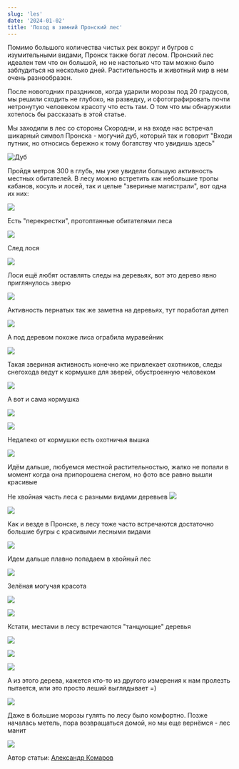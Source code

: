 ```yaml
---
slug: 'les'
date: '2024-01-02'
title: 'Поход в зимний Пронский лес'
---
```


Помимо большого количества чистых рек вокруг и бугров с изумительными видами, Пронск также богат лесом. Пронский лес идеален тем что он большой, но не настолько что там можно было заблудиться на несколько дней. Растительность и животный мир в нем очень разнообразен.

После новогодних праздников, когда ударили морозы под 20 градусов, мы решили сходить не глубоко, на разведку, и сфотографировать почти нетронутую человеком красоту что есть там. О том что мы обнаружили хотелось бы рассказать в этой статье.

Мы заходили в лес со стороны Скородни, и на входе нас встречал шикарный символ Пронска - могучий дуб, который так и говорит "Входи путник, но относись бережно к тому богатству что увидишь здесь"

![Дуб](https://sun9-74.userapi.com/impg/nzGXl3iAi36TgALD5VA91_mzRVR_XZuYaTk9xg/4U0zaH95TWY.jpg?size=2560x1707&quality=95&sign=cb47d61530085a1bad8e74e4186ee11a&type=album)

Пройдя метров 300 в глубь, мы уже увидели большую активность местных обитателей. В лесу можно встретить как небольшие тропы кабанов, косуль и лосей, так и целые "звериные магистрали", вот одна их них:

![](https://sun9-8.userapi.com/impg/gT5hagelfl6vcpIl2bhOJjt91b60mVhv8lsCaw/W3MPsKm3Ndo.jpg?size=2560x1707&quality=95&sign=5151bb904bb03e0d003ac60a6b868673&type=album)

Есть "перекрестки", протоптанные обитателями леса

![](https://sun9-20.userapi.com/impg/hpqlQDTKg5QXVYg4c30wnf_ftzsPE7yEJgDS4Q/vGaq6wdRCKM.jpg?size=2560x1707&quality=95&sign=d55939cb99e24bf1a394aa559db6f4f6&type=album)

След лося

![](https://sun9-69.userapi.com/impg/PcLDYRSTuNUyQqNpDqt2YnSIErwEZU9qJxNOoQ/3_beEeIUV3k.jpg?size=2560x1707&quality=95&sign=45a7ecd423248f6d183d275c1c417762&type=album)

Лоси ещё любят оставлять следы на деревьях, вот это дерево явно приглянулось зверю

![](https://sun9-39.userapi.com/impg/ybJIbDIlIGPEc2h9nxgygie0wfwX3_bX51iuAQ/qmkNo1AKOKU.jpg?size=2560x1707&quality=95&sign=bbd7bfaba87ee01898bf3ffbed4ae259&type=album)

Активность пернатых так же заметна на деревьях, тут поработал дятел

![](https://sun9-37.userapi.com/impg/TPqVlGVyEPTVa2SwAIn07vqH_gMPyc_VU0b6cg/g0TLaDKiIDU.jpg?size=2560x1707&quality=95&sign=a36be6f9f8ea408a2e9dfe62c6adfeeb&type=album)

А под деревом похоже лиса ограбила муравейник

![](https://sun9-17.userapi.com/impg/QqlrFNrE1D8_WIFt8Dd6o92KP84xMPFx-E_riQ/K0hWoXxL44I.jpg?size=2560x1707&quality=95&sign=c9ed50a6f4275a4a5cce22560dc4a521&type=album)

Такая звериная активность конечно же привлекает охотников, следы снегохода ведут к кормушке для зверей, обустроенную человеком

![](https://sun9-19.userapi.com/impg/AnMgNM7TD68vgdyHrYUuas-cvv4mW38OVIBo0w/5325PnR5ghw.jpg?size=2560x1707&quality=95&sign=d574b4cc116f99381b9fcd526aa43a61&type=album)

А вот и сама кормушка

![](https://sun9-28.userapi.com/impg/KkVwQ_raRM3nrXFBlHs3kV3-vQLnd6ygIVp1sg/KdgHvLGb7NI.jpg?size=2560x1707&quality=95&sign=a0e8a6f207c1436d4d52bdb9a0c2f57c&type=album)

![](https://sun9-69.userapi.com/impg/QYLYjrzUwyTy5_Xlm79YMEIr0CzHHSBaxbU7qA/lDSgw3sWzdA.jpg?size=2560x1707&quality=95&sign=4dbd82e20a0df5ff8c4d9be7985b9320&type=album)

Недалеко от кормушки есть охотничья вышка

![](https://sun9-73.userapi.com/impg/wcyM3QdL8NYsUz9A79tEoo9UfOeQJlUdsE7_Bg/rMjVORv-Xpo.jpg?size=2560x1707&quality=95&sign=9b36c5f4a1ce3d1986821e0779475ed7&type=album)

Идём дальше, любуемся местной растительностью, жалко не попали в момент когда она припорошена снегом, но фото все равно вышли красивые

Не хвойная часть леса с разными видами деревьев
![](https://sun9-55.userapi.com/impg/KNwIrBAUd5bANmV3hX5qRGLttoDOImfUR3h6rw/cCnhquTHQaQ.jpg?size=2560x1707&quality=95&sign=1dc9de05b5fd57b81f26ef8e16187317&type=album)

![](https://sun9-32.userapi.com/impg/TMlh5Adx3S_pqK3hn3IFBIaY_rXEAZI02MDofA/UTxjn7Zsz98.jpg?size=2560x1707&quality=95&sign=7961574fbf053ec0ae4c71974fc2e76d&type=album)

Как и везде в Пронске, в лесу тоже часто встречаются достаточно большие бугры с красивыми лесными видами

![](https://sun9-7.userapi.com/impg/pxaMSD2l8yndO46H3ic-oRhij5UZ3HNjzYWwfw/vDfMlhQQGoU.jpg?size=2560x1707&quality=95&sign=000590c44da142c30073788f5bbb9159&type=album)

Идем дальше плавно попадаем в хвойный лес

![](https://sun9-47.userapi.com/impg/Smwcvj3yIii7-Fg2LfTjdUjnngFWS56ptlD9NQ/PVmV9o2ZCoA.jpg?size=2560x1707&quality=95&sign=6810927c3e964b6cea93f00590013157&type=album)

Зелёная могучая красота

![](https://sun9-58.userapi.com/impg/O5bcZsz9SOk1gT4FjMOjf1h3ihag65zMCMLceA/pWk_P5GO78U.jpg?size=2560x1707&quality=95&sign=dd6b6afa94f0d6e413f7b8aa5b675015&type=album)

![](https://sun9-56.userapi.com/impg/adpcf3ZQJgKJZhCFiew-Cg2YriPRqaPKb_1kpQ/D63m-MlDbPY.jpg?size=2560x1707&quality=95&sign=ab62773754ff314aae95df7ac96e9357&type=album)

Кстати, местами в лесу встречаются "танцующие" деревья

![](https://sun9-69.userapi.com/impg/QeHU1kGxp3z_EAmKd7Nv398KD8rI7M5P4owVjg/8vvQiq4-gJY.jpg?size=2560x1707&quality=95&sign=0eeb9dfb75f2763e68b7bcc24db47bfb&type=album)

![](https://sun9-36.userapi.com/impg/2ivSlDpSwQkFcCrVwinsoeBi-hzMAn_FgG32tg/EbjCKl3ZX_A.jpg?size=2560x1707&quality=95&sign=0d1b6168d3ba2e59407966925d2fa4f2&type=album)

![](https://sun1-26.userapi.com/impg/VSjXcFhtswNqrv3hZHwnAxa6Neb8t2dTw1CDEQ/fMV15RbSbKU.jpg?size=2560x1707&quality=95&sign=900d086083e28f151674b38b530a7e45&type=album)

А из этого дерева, кажется кто-то из другого измерения к нам пролезть пытается, или это просто леший выглядывает =\)

![](https://sun9-9.userapi.com/impg/9U7fPQ1ce0KWIouCM0icU_fBtk7Dq3UlapWhsg/9HJqg59qn5o.jpg?size=2560x1707&quality=95&sign=4a8c21464e76385c812887f2e2ad8ad5&type=album)

Даже в большие морозы гулять по лесу было комфортно. Позже началась метель, пора возвращаться домой, но мы еще вернёмся - лес манит

![](https://sun9-40.userapi.com/impg/9JzfrM3AtkoZ70fliWtpfchz4ixV44E0gtPm5A/KqkeBWvDBjE.jpg?size=2560x1707&quality=95&sign=c3a4516847335570720cca3e604f34d0&type=album)

Автор статьи: [Александр Комаров](https://vk.com/a_s_komarov)
